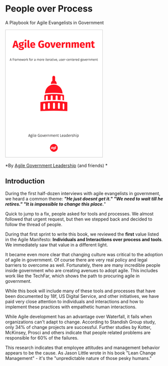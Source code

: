 # People over Process

A Playbook for Agile Evangelists in Government

![Agile Government](/agile-government-cover-small.png)

*By [Agile Government Leadership](http://agilegovleaders.org) (and friends)
*

## Introduction

During the first half-dozen interviews with agile evangelists in government, we heard a common theme: ***"He just doesnt get it." "We need to wait till he retires." "It is impossible to change this place.***"

Quick to jump to a fix, people asked for tools and processes. We almost followed that urgent request, but then we stepped back and decided to follow the thread of people.

During that first sprint to write this book, we reviewed the **first** value listed in the Agile Manifesto: **Individuals and Interactions over process and tools**. We immediately saw that value in a different light.

It became even more clear that changing culture was critical to the adoption of agile in government. Of course there are very real policy and legal barriers to overcome as well. Fortunately, there are many incredible people inside government who are creating avenues to adopt agile. This includes work like the TechFar, which shows the path to procuring agile in government.

While this book will include many of these tools and processes that have been documented by 18f, US Digital Service, and other initiatives, we have paid very close attention to individuals and interactions and how to implement these practices with empathetic human interactions.

While Agile development has an advantage over Waterfall, it fails when organizations can't adapt to change. According to Standish Group study, only 34% of change projects are successful. Further studies by Kotter, McKinsey, Prosci and others indicate that people related problems are responsible for 60% of the failures. 

This research indicates that employee attitudes and management behavior appears to be the cause. As Jason Little wrote in his book "Lean Change Management" - it's the "unpredictable nature of those pesky humans."

